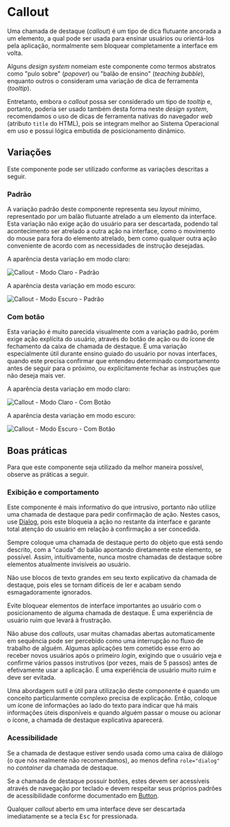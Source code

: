 # Callout

Uma chamada de destaque (_callout_) é um tipo de dica flutuante ancorada a um elemento, a qual pode ser usada para ensinar usuários ou orientá-los pela aplicação, normalmente sem bloquear completamente a interface em volta.

Alguns _design system_ nomeiam este componente como termos abstratos como "pulo sobre" (_popover_) ou "balão de ensino" (_teaching bubble_), enquanto outros o consideram uma variação de dica de ferramenta (_tooltip_).

Entretanto, embora o _callout_ possa ser considerado um tipo de _tooltip_ e, portanto, poderia ser usado também desta forma neste _design system_, recomendamos o uso de dicas de ferramenta nativas do navegador _web_ (atributo `title` do HTML), pois se integram melhor ao Sistema Operacional em uso e possui lógica embutida de posicionamento dinâmico.

## Variações

Este componente pode ser utilizado conforme as variações descritas a seguir.

### Padrão

A variação padrão deste componente representa seu _layout_ mínimo, representado por um balão flutuante atrelado a um elemento da interface. Esta variação não exige ação do usuário para ser descartada, podendo tal acontecimento ser atrelado a outra ação na interface, como o movimento do mouse para fora do elemento atrelado, bem como qualquer outra ação conveniente de acordo com as necessidades de instrução desejadas.

A aparência desta variação em modo claro:

![Callout - Modo Claro - Padrão](~@source/assets/images/component-callout-light-standard.png)

A aparência desta variação em modo escuro:

![Callout - Modo Escuro - Padrão](~@source/assets/images/component-callout-dark-standard.png)

### Com botão

Esta variação é muito parecida visualmente com a variação padrão, porém exige ação explícita do usuário, através do botão de ação ou do ícone de fechamento da caixa de chamada de destaque. É uma variação especialmente útil durante ensino guiado do usuário por novas interfaces, quando este precisa confirmar que entendeu determinado comportamento antes de seguir para o próximo, ou explicitamente fechar as instruções que não deseja mais ver.

A aparência desta variação em modo claro:

![Callout - Modo Claro - Com Botão](~@source/assets/images/component-callout-light-withbutton.png)

A aparência desta variação em modo escuro:

![Callout - Modo Escuro - Com Botão](~@source/assets/images/component-callout-dark-withbutton.png)

## Boas práticas

Para que este componente seja utilizado da melhor maneira possível, observe as práticas a seguir.

### Exibição e comportamento

Este componente é mais informativo do que intrusivo, portanto não utilize uma chamada de destaque para pedir confirmação de ação. Nestes casos, use [Dialog](./dialog.md), pois este bloqueia a ação no restante da interface e garante total atenção do usuário em relação à confirmação a ser concedida.

Sempre coloque uma chamada de destaque perto do objeto que está sendo descrito, com a "cauda" do balão apontando diretamente este elemento, se possível. Assim, intuitivamente, nunca mostre chamadas de destaque sobre elementos atualmente invisíveis ao usuário.

Não use blocos de texto grandes em seu texto explicativo da chamada de destaque, pois eles se tornam difíceis de ler e acabam sendo esmagadoramente ignorados.

Evite bloquear elementos de interface importantes ao usuário com o posicionamento de alguma chamada de destaque. É uma experiência de usuário ruim que levará à frustração.

Não abuse dos _callouts_, usar muitas chamadas abertas automaticamente em sequência pode ser percebido como uma interrupção no fluxo de trabalho de alguém. Algumas aplicações tem cometido esse erro ao receber novos usuários após o primeiro _login_, exigindo que o usuário veja e confirme vários passos instrutivos (por vezes, mais de 5 passos) antes de efetivamente usar a aplicação. É uma experiência de usuário muito ruim e deve ser evitada.

Uma abordagem sutil e útil para utilização deste componente é quando um conceito particularmente complexo precisa de explicação. Então, coloque um ícone de informações ao lado do texto para indicar que há mais informações úteis disponíveis e quando alguém passar o mouse ou acionar o ícone, a chamada de destaque explicativa aparecerá.

### Acessibilidade

Se a chamada de destaque estiver sendo usada como uma caixa de diálogo (o que nós realmente não recomendamos), ao menos defina `role="dialog"` no _container_ da chamada de destaque.

Se a chamada de destaque possuir botões, estes devem ser acessíveis através de navegação por teclado e devem respeitar seus próprios padrões de acessibilidade conforme documentado em [Button](./button.md).

Qualquer _callout_ aberto em uma interface deve ser descartada imediatamente se a tecla <kbd>Esc</kbd> for pressionada.

